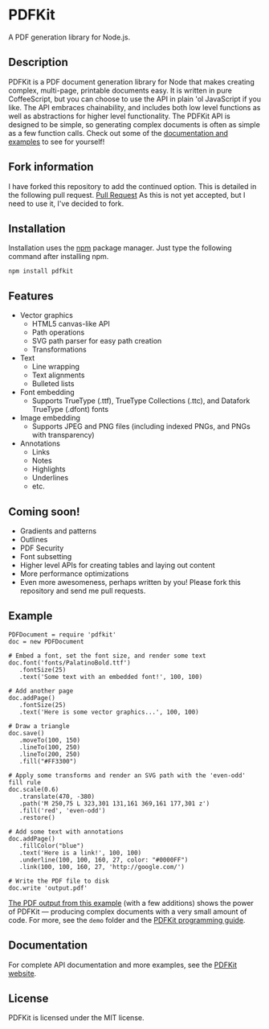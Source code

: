 # PDFKit
A PDF generation library for Node.js.

## Description

PDFKit is a PDF document generation library for Node that makes creating complex, multi-page, printable documents easy. It is written in pure CoffeeScript, but you can choose to use the API in plain 'ol JavaScript if you like. The API embraces chainability, and includes both low level functions as well as abstractions for higher level functionality. The PDFKit API is designed to be simple, so generating complex documents is often as simple as a few function calls. Check out some of the 
[documentation and examples](http://devongovett.github.com/pdfkit/docs/getting_started.html) to see for yourself!

## Fork information

I have forked this repository to add the continued option. This is detailed in the following pull request. [Pull Request](https://github.com/devongovett/pdfkit/pull/60)
As this is not yet accepted, but I need to use it, I've decided to fork.

## Installation

Installation uses the [npm](http://npmjs.org/) package manager.  Just type the following command after installing npm.

    npm install pdfkit

## Features

* Vector graphics
  * HTML5 canvas-like API
  * Path operations
  * SVG path parser for easy path creation
  * Transformations
* Text
  * Line wrapping
  * Text alignments
  * Bulleted lists
* Font embedding
  * Supports TrueType (.ttf), TrueType Collections (.ttc), and Datafork TrueType (.dfont) fonts
* Image embedding
  * Supports JPEG and PNG files (including indexed PNGs, and PNGs with transparency)
* Annotations
  * Links
  * Notes
  * Highlights
  * Underlines
  * etc.
  
## Coming soon!

* Gradients and patterns
* Outlines
* PDF Security
* Font subsetting
* Higher level APIs for creating tables and laying out content
* More performance optimizations
* Even more awesomeness, perhaps written by you! Please fork this repository and send me pull requests.
    
## Example

    PDFDocument = require 'pdfkit'
    doc = new PDFDocument

    # Embed a font, set the font size, and render some text
    doc.font('fonts/PalatinoBold.ttf')
       .fontSize(25)
       .text('Some text with an embedded font!', 100, 100)

    # Add another page
    doc.addPage()
       .fontSize(25)
       .text('Here is some vector graphics...', 100, 100)

    # Draw a triangle
    doc.save()
       .moveTo(100, 150)
       .lineTo(100, 250)
       .lineTo(200, 250)
       .fill("#FF3300")

    # Apply some transforms and render an SVG path with the 'even-odd' fill rule
    doc.scale(0.6)
       .translate(470, -380)
       .path('M 250,75 L 323,301 131,161 369,161 177,301 z')
       .fill('red', 'even-odd')
       .restore()

    # Add some text with annotations
    doc.addPage()
       .fillColor("blue")
       .text('Here is a link!', 100, 100)
       .underline(100, 100, 160, 27, color: "#0000FF")
       .link(100, 100, 160, 27, 'http://google.com/')

    # Write the PDF file to disk
    doc.write 'output.pdf'
     
[The PDF output from this example](http://devongovett.github.com/pdfkit/example.pdf) (with a few additions) shows the power of PDFKit — producing 
complex documents with a very small amount of code.  For more, see the `demo` folder and the 
[PDFKit programming guide](http://devongovett.github.com/pdfkit/docs/getting_started.html).

## Documentation

For complete API documentation and more examples, see the [PDFKit website](http://devongovett.github.com/pdfkit/).

## License

PDFKit is licensed under the MIT license.